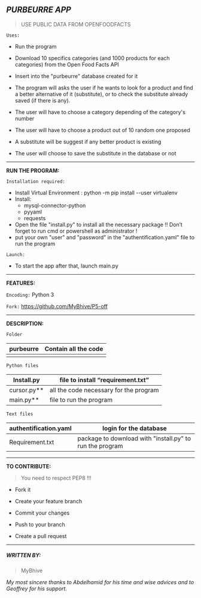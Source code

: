 ## ***[]()PURBEURRE APP***

> USE PUBLIC DATA FROM OPENFOODFACTS

`Uses:`

- Run the program

- Download 10 specifics categories (and 1000 products for each categories) from the Open Food Facts API
- Insert into the "purbeurre" database created for it
- The program will asks the user if he wants to look for a product and find a better alternative of it (substitute), or to check the substitute already saved (if there is any).
- The user will have to choose a category depending of the category's number
- The user will have to choose a product out of 10 random one proposed
- A substitute will be suggest if any better product is existing
- The user will choose to save the substitute in the database or not

---------------------------------------------------------------------------------------------

[]()**RUN THE PROGRAM:**

`Installation required:`

- Install Virtual Environment : python -m pip install --user virtualenv
- Install: 
  	- mysql-connector-python
  	- pyyaml
  	- requests
- Open the file "install.py" to install all the necessary package
  !! Don’t forget to run cmd or powershell as administrator !
- put your own "user" and "password" in the "authentification.yaml" file to run the program

`Launch:`

- To start the app after that, launch main.py


----------------------------------------------------------------------------------------------

[]()**FEATURES:**

`Encoding:`
Python 3

`Fork:`
https://github.com/MyBhive/P5-off

-----------------------------------------------------------------------------------------------

[]()**DESCRIPTION:**

`Folder`

| purbeurre | Contain all the code |
| ----- | -------------------- |
|       |                      |

`Python files`

| **Install.py** | file to install “requirement.txt”      |
| -------------- | -------------------------------------- |
| cursor.py**    | all the code necessary for the program |
| main.py**      | file to run the program                |

`Text files`

| authentification.yaml | login for the database                                   |
| --------------------- | -------------------------------------------------------- |
| Requirement.txt       | package to download with "install.py" to run the program |

----------------------------------------------------------------------------------------------

[]()**TO CONTRIBUTE:** 

> You need to respect PEP8 !!!  

- Fork it 

- Create your feature branch

- Commit your changes

- Push to your branch 

- Create a pull request

-----------------------------------------------------------------------------------------------

##### []()**WRITTEN BY:**

> MyBhive 

*My most sincere thanks to Abdelhamid for his time and wise advices and  to Geoffrey for his support.*
